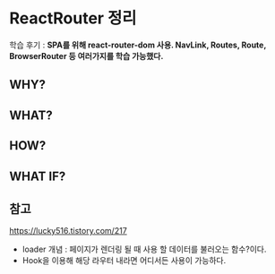 # ReactRouter 정리

학습 후기 : **SPA를 위해 react-router-dom 사용. NavLink, Routes, Route, BrowserRouter 등 여러가지를 학습 가능했다.**

## WHY?

## WHAT?

## HOW?

## WHAT IF?

## 참고

https://lucky516.tistory.com/217

- loader 개념 : 페이지가 렌더링 될 때 사용 할 데이터를 불러오는 함수?이다.
- Hook을 이용해 해당 라우터 내라면 어디서든 사용이 가능하다.
